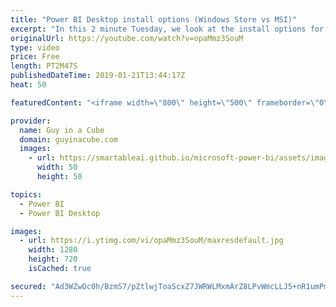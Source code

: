 ```yaml
---
title: "Power BI Desktop install options (Windows Store vs MSI)"
excerpt: "In this 2 minute Tuesday, we look at the install options for Power BI Desktop. Depending on how you installed it may solve, or create, challenges for you when you need to update.  LET'S CONNECT!  Guy in a Cube -- https://guyinacube.com -- http://twitter.com/guyinacube -- http://www.facebook.com/guyinacube"
originalUrl: https://youtube.com/watch?v=opaMmz3SouM
type: video
price: Free
length: PT2M47S
publishedDateTime: 2019-01-21T13:44:17Z
heat: 50

featuredContent: "<iframe width=\"800\" height=\"500\" frameborder=\"0\" src=\"https://www.youtube.com/embed/opaMmz3SouM\" allow=\"accelerometer; autoplay; encrypted-media; gyroscope; picture-in-picture\" allowfullscreen></iframe>"

provider:
  name: Guy in a Cube
  domain: guyinacube.com
  images:
    - url: https://smartableai.github.io/microsoft-power-bi/assets/images/organizations/guyinacube.com-50x50.jpg
      width: 50
      height: 50

topics:
  - Power BI
  - Power BI Desktop

images:
  - url: https://i.ytimg.com/vi/opaMmz3SouM/maxresdefault.jpg
    width: 1280
    height: 720
    isCached: true

secured: "Ad3WZwOc0h/BzmS7/pZtlwjToaScxZ7JWRWLMxmArZ8LPvWmcLLJ5+nR1umPmjUHXieO/j4XirLfhzmbnVoEa81ofQwIsdfmWRABANx6hLo+0nNdhcBR4CVhmCayMJL3pmnVWB8zZ7UfBIaJmW7D/plH18aFrbXKIvOak9LPYzLrlR3cdR5lMkpJGRoSV/eLZiL3KgjPipAn8lnEOtD0x7omO0EjurdMjCfnwTnH2IhZ+4Jygi8zt1BExozb0T/aRNjk9hhVRtCPhEFA8F9kktvrlWmzBGo/f2v1wuc47JGBZ0GzFNEAv3tdFv4vK2VuHWdbUOiPQPqrRffJNS0C1AAeK6H7B/spjzlxxkSbidKucsmU3duRzNwyTviVX8EmIc0Mp/Lwgnhd1rP12Pk39Os3PXCnwRHwfrxHZ3NiV1k=;5B5VIZ2a+/5NW5tpKP1HTQ=="
---
```


